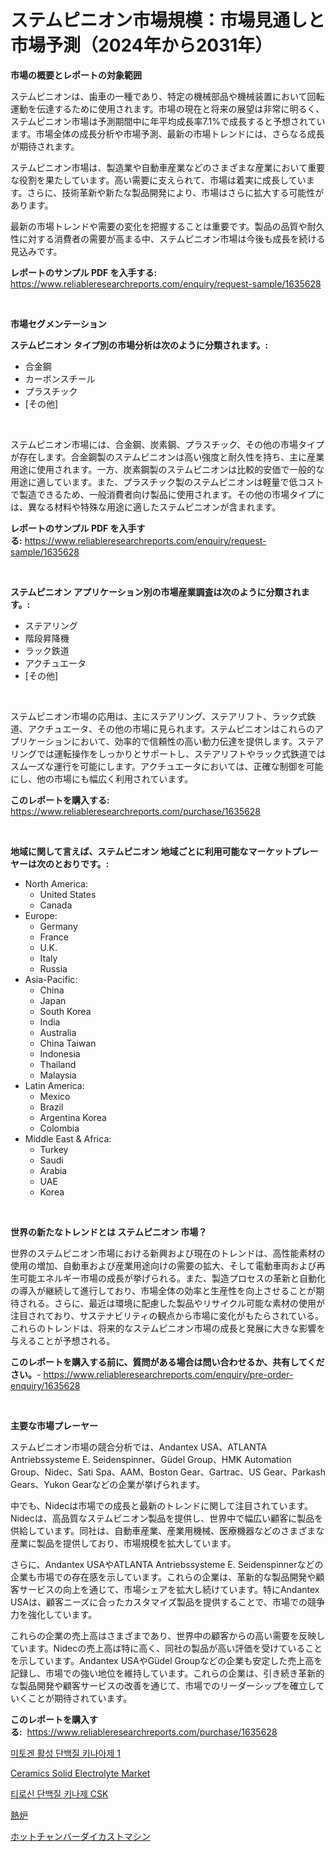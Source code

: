 <p><h1>ステムピニオン市場規模：市場見通しと市場予測（2024年から2031年）</h1></p><p><strong>市場の概要とレポートの対象範囲</strong></p>
<p><p>ステムピニオンは、歯車の一種であり、特定の機械部品や機械装置において回転運動を伝達するために使用されます。市場の現在と将来の展望は非常に明るく、ステムピニオン市場は予測期間中に年平均成長率7.1%で成長すると予想されています。市場全体の成長分析や市場予測、最新の市場トレンドには、さらなる成長が期待されます。</p><p>ステムピニオン市場は、製造業や自動車産業などのさまざまな産業において重要な役割を果たしています。高い需要に支えられて、市場は着実に成長しています。さらに、技術革新や新たな製品開発により、市場はさらに拡大する可能性があります。</p><p>最新の市場トレンドや需要の変化を把握することは重要です。製品の品質や耐久性に対する消費者の需要が高まる中、ステムピニオン市場は今後も成長を続ける見込みです。</p></p>
<p><strong>レポートのサンプル PDF を入手する:</strong> <a href="https://www.reliableresearchreports.com/enquiry/request-sample/1635628">https://www.reliableresearchreports.com/enquiry/request-sample/1635628</a></p>
<p>&nbsp;</p>
<p><strong>市場セグメンテーション</strong></p>
<p><strong>ステムピニオン タイプ別の市場分析は次のように分類されます。:</strong></p>
<p><ul><li>合金鋼</li><li>カーボンスチール</li><li>プラスチック</li><li>[その他]</li></ul></p>
<p>&nbsp;</p>
<p><p>ステムピニオン市場には、合金鋼、炭素鋼、プラスチック、その他の市場タイプが存在します。合金鋼製のステムピニオンは高い強度と耐久性を持ち、主に産業用途に使用されます。一方、炭素鋼製のステムピニオンは比較的安価で一般的な用途に適しています。また、プラスチック製のステムピニオンは軽量で低コストで製造できるため、一般消費者向け製品に使用されます。その他の市場タイプには、異なる材料や特殊な用途に適したステムピニオンが含まれます。</p></p>
<p><strong>レポートのサンプル PDF を入手する:</strong>&nbsp;<a href="https://www.reliableresearchreports.com/enquiry/request-sample/1635628">https://www.reliableresearchreports.com/enquiry/request-sample/1635628</a></p>
<p>&nbsp;</p>
<p><strong> ステムピニオン アプリケーション別の市場産業調査は次のように分類されます。:</strong></p>
<p><ul><li>ステアリング</li><li>階段昇降機</li><li>ラック鉄道</li><li>アクチュエータ</li><li>[その他]</li></ul></p>
<p>&nbsp;</p>
<p><p>ステムピニオン市場の応用は、主にステアリング、ステアリフト、ラック式鉄道、アクチュエータ、その他の市場に見られます。ステムピニオンはこれらのアプリケーションにおいて、効率的で信頼性の高い動力伝達を提供します。ステアリングでは運転操作をしっかりとサポートし、ステアリフトやラック式鉄道ではスムーズな運行を可能にします。アクチュエータにおいては、正確な制御を可能にし、他の市場にも幅広く利用されています。</p></p>
<p><strong>このレポートを購入する:</strong>&nbsp; <a href="https://www.reliableresearchreports.com/purchase/1635628">https://www.reliableresearchreports.com/purchase/1635628</a></p>
<p>&nbsp;</p>
<p><strong>地域に関して言えば、ステムピニオン 地域ごとに利用可能なマーケットプレーヤーは次のとおりです。:</strong></p>
<p><ul>
    <li>
        North America:
        <ul>
            <li>United States</li>
            <li>Canada</li>
        </ul>
    </li>
    <li>
        Europe:
        <ul>
            <li>Germany</li>
            <li>France</li>
            <li>U.K.</li>
            <li>Italy</li>
            <li>Russia</li>
        </ul>
    </li>
    <li>
        Asia-Pacific:
        <ul>
            <li>China</li>
            <li>Japan</li>
            <li>South Korea</li>
            <li>India</li>
            <li>Australia</li>
            <li>China Taiwan</li>
            <li>Indonesia</li>
            <li>Thailand</li>
            <li>Malaysia</li>
        </ul>
    </li>
    <li>
        Latin America:
        <ul>
            <li>Mexico</li>
            <li>Brazil</li>
            <li>Argentina Korea</li>
            <li>Colombia</li>
        </ul>
    </li>
    <li>
        Middle East & Africa:
        <ul>
            <li>Turkey</li>
            <li>Saudi</li>
            <li>Arabia</li>
            <li>UAE</li>
            <li>Korea</li>
        </ul>
    </li>
    </ul></p>
<p>&nbsp;</p>
<p><strong>世界の新たなトレンドとは ステムピニオン 市場？</strong></p>
<p><p>世界のステムピニオン市場における新興および現在のトレンドは、高性能素材の使用の増加、自動車および産業用途向けの需要の拡大、そして電動車両および再生可能エネルギー市場の成長が挙げられる。また、製造プロセスの革新と自動化の導入が継続して進行しており、市場全体の効率と生産性を向上させることが期待される。さらに、最近は環境に配慮した製品やリサイクル可能な素材の使用が注目されており、サステナビリティの観点から市場に変化がもたらされている。これらのトレンドは、将来的なステムピニオン市場の成長と発展に大きな影響を与えることが予想される。</p></p>
<p><strong>このレポートを購入する前に、質問がある場合は問い合わせるか、共有してください。</strong>- <a href="https://www.reliableresearchreports.com/enquiry/pre-order-enquiry/1635628">https://www.reliableresearchreports.com/enquiry/pre-order-enquiry/1635628</a></p>
<p>&nbsp;</p>
<p><strong>主要な市場プレーヤー</strong></p>
<p><p>ステムピニオン市場の競合分析では、Andantex USA、ATLANTA Antriebssysteme E. Seidenspinner、Güdel Group、HMK Automation Group、Nidec、Sati Spa、AAM、Boston Gear、Gartrac、US Gear、Parkash Gears、Yukon Gearなどの企業が挙げられます。</p><p>中でも、Nidecは市場での成長と最新のトレンドに関して注目されています。Nidecは、高品質なステムピニオン製品を提供し、世界中で幅広い顧客に製品を供給しています。同社は、自動車産業、産業用機械、医療機器などのさまざまな産業に製品を提供しており、市場規模を拡大しています。</p><p>さらに、Andantex USAやATLANTA Antriebssysteme E. Seidenspinnerなどの企業も市場での存在感を示しています。これらの企業は、革新的な製品開発や顧客サービスの向上を通じて、市場シェアを拡大し続けています。特にAndantex USAは、顧客ニーズに合ったカスタマイズ製品を提供することで、市場での競争力を強化しています。</p><p>これらの企業の売上高はさまざまであり、世界中の顧客からの高い需要を反映しています。Nidecの売上高は特に高く、同社の製品が高い評価を受けていることを示しています。Andantex USAやGüdel Groupなどの企業も安定した売上高を記録し、市場での強い地位を維持しています。これらの企業は、引き続き革新的な製品開発や顧客サービスの改善を通じて、市場でのリーダーシップを確立していくことが期待されています。</p></p>
<p><strong>このレポートを購入する:</strong>&nbsp;&nbsp;<a href="https://www.reliableresearchreports.com/purchase/1635628">https://www.reliableresearchreports.com/purchase/1635628</a></p>
<p><p><a href="https://github.com/LanceOlsotn8978/Market-Research-Report-List-1/blob/main/53142036222.md">미토겐 활성 단백질 키나아제 1</a></p><p><a href="https://github.com/Whitneyboyettebo9kiw7yr13/Market-Research-Report-List-1/blob/main/ceramics-solid-electrolyte-market.md">Ceramics Solid Electrolyte Market</a></p><p><a href="https://github.com/Madalyell456456/Market-Research-Report-List-1/blob/main/75909846221.md">티로신 단백질 키나제 CSK</a></p><p><a href="https://medium.com/@annchovey1988/%E7%86%B1%E7%82%89%E3%81%AE%E5%B8%82%E5%A0%B4%E3%82%B7%E3%82%A7%E3%82%A2%E3%81%AE%E6%8E%A8%E7%A7%BB%E3%81%A8%E5%B8%82%E5%A0%B4%E6%88%90%E9%95%B7%E3%81%AE%E3%83%88%E3%83%AC%E3%83%B3%E3%83%89-2024%E5%B9%B4-2031%E5%B9%B4-020b87838309">熱炉</a></p><p><a href="https://medium.com/@logaolloway76845/%E3%83%9B%E3%83%83%E3%83%88%E3%83%81%E3%82%A7%E3%83%B3%E3%83%90%E3%83%BC%E3%83%80%E3%82%A4%E3%82%AB%E3%82%B9%E3%83%86%E3%82%A3%E3%83%B3%E3%82%AF%E3%82%99%E6%A9%9F%E5%B8%82%E5%A0%B4%E3%81%AF-%E5%B8%82%E5%A0%B4%E3%82%B7%E3%82%A7%E3%82%A2-%E5%B8%82%E5%A0%B4%E5%8B%95%E5%90%91-%E5%B8%82%E5%A0%B4%E6%88%90%E9%95%B7%E3%81%AB%E9%96%A2%E3%81%99%E3%82%8B%E6%83%85%E5%A0%B1%E3%82%92%E6%8F%90%E4%BE%9B%E3%81%97%E3%81%BE%E3%81%99-59956665f938">ホットチャンバーダイカストマシン</a></p></p>